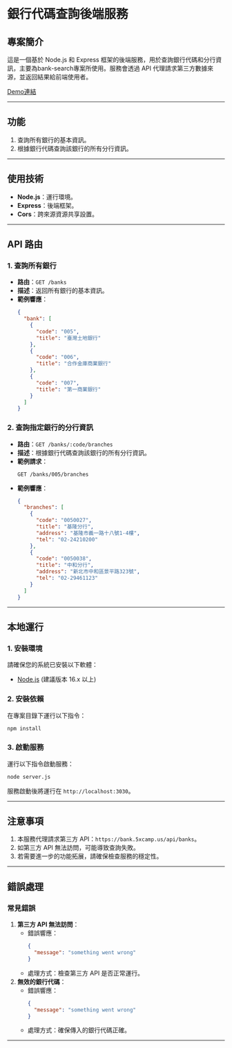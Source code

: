 # 銀行代碼查詢後端服務

## 專案簡介
這是一個基於 Node.js 和 Express 框架的後端服務，用於查詢銀行代碼和分行資訊，主要為bank-search專案所使用。服務會透過 API 代理請求第三方數據來源，並返回結果給前端使用者。

[Demo連結](https://bank-search-backend-production.up.railway.app/)

---

## 功能
1. 查詢所有銀行的基本資訊。
2. 根據銀行代碼查詢該銀行的所有分行資訊。

---

## 使用技術
- **Node.js**：運行環境。
- **Express**：後端框架。
- **Cors**：跨來源資源共享設置。

---

## API 路由

### 1. 查詢所有銀行
- **路由**：`GET /banks`
- **描述**：返回所有銀行的基本資訊。
- **範例響應**：
  ```json
  {
    "bank": [
      {
        "code": "005",
        "title": "臺灣土地銀行"
      },
      {
        "code": "006",
        "title": "合作金庫商業銀行"
      },
      {
        "code": "007",
        "title": "第一商業銀行"
      }
    ]
  }
  ```

### 2. 查詢指定銀行的分行資訊
- **路由**：`GET /banks/:code/branches`
- **描述**：根據銀行代碼查詢該銀行的所有分行資訊。
- **範例請求**：
  ```
  GET /banks/005/branches
  ```
- **範例響應**：
  ```json
  {
    "branches": [
      {
        "code": "0050027",
        "title": "基隆分行",
        "address": "基隆市義一路十八號1-4樓",
        "tel": "02-24210200"
      },
      {
        "code": "0050038",
        "title": "中和分行",
        "address": "新北市中和區景平路323號",
        "tel": "02-29461123"
      }
    ]
  }
  ```

---

## 本地運行
### 1. 安裝環境
請確保您的系統已安裝以下軟體：
- [Node.js](https://nodejs.org/) (建議版本 16.x 以上)

### 2. 安裝依賴
在專案目錄下運行以下指令：
```bash
npm install
```

### 3. 啟動服務
運行以下指令啟動服務：
```bash
node server.js
```

服務啟動後將運行在 `http://localhost:3030`。

---

## 注意事項
1. 本服務代理請求第三方 API：`https://bank.5xcamp.us/api/banks`。
2. 如第三方 API 無法訪問，可能導致查詢失敗。
3. 若需要進一步的功能拓展，請確保檢查服務的穩定性。

---

## 錯誤處理
### 常見錯誤
1. **第三方 API 無法訪問**：
   - 錯誤響應：
     ```json
     {
       "message": "something went wrong"
     }
     ```
   - 處理方式：檢查第三方 API 是否正常運行。
2. **無效的銀行代碼**：
   - 錯誤響應：
     ```json
     {
       "message": "something went wrong"
     }
     ```
   - 處理方式：確保傳入的銀行代碼正確。

---
